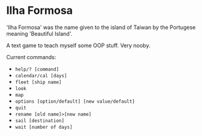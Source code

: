 # Ilha Formosa

'Ilha Formosa' was the name given to the island of Taiwan by the Portugese meaning 'Beautiful Island'.

A text game to teach myself some OOP stuff. Very nooby.


Current commands:
* `help/? [command]`
* `calendar/cal [days]`
* `fleet [ship name]`
* `look`
* `map`
* `options [option/default] [new value/default]`
* `quit`
* `rename [old name]>[new name]`
* `sail [destination]`
* `wait [number of days]`